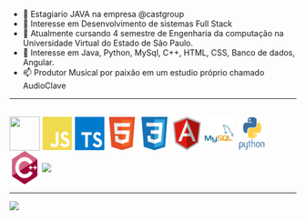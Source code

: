 - 👋 Estagiario JAVA na empresa @castgroup
- 👀 Interesse em Desenvolvimento de sistemas Full Stack
- 🌱 Atualmente cursando 4 semestre de Engenharia da computação na Universidade Virtual do Estado de São Paulo.
- 💞️ Interesse em Java, Python, MySql, C++, HTML, CSS, Banco de dados, Angular.
- 📫 Produtor Musical por paixão em um estudio próprio chamado AudioClave

<hr>
<div style="display: inline_block"><br>
  <img align="center" height="60" width="53" src="https://cdn.jsdelivr.net/gh/devicons/devicon/icons/java/java-original.svg" />
  <img align="center" height="60" width="53" src="https://raw.githubusercontent.com/devicons/devicon/master/icons/javascript/javascript-plain.svg">
  <img align="center" height="60" width="53" src="https://raw.githubusercontent.com/devicons/devicon/master/icons/typescript/typescript-plain.svg">
  <img align="center" height="60" width="53" src="https://raw.githubusercontent.com/devicons/devicon/master/icons/html5/html5-original.svg">
  <img align="center" height="60" width="53" src="https://raw.githubusercontent.com/devicons/devicon/master/icons/css3/css3-original.svg">
  <img align="center" height="60" width="53" src="https://github.com/devicons/devicon/blob/master/icons/angularjs/angularjs-original.svg">
  <img align="center" height="60" width="53" src="https://github.com/devicons/devicon/blob/master/icons/mysql/mysql-original-wordmark.svg">
  <img align="center" height="60" width="53" src="https://github.com/devicons/devicon/blob/master/icons/python/python-original-wordmark.svg">
  <img align="center" height="60" width="53" src="https://github.com/devicons/devicon/blob/master/icons/cplusplus/cplusplus-original.svg">
  <img align="center" height="120" src="https://giffiles.alphacoders.com/209/209661.gif">
</div>
<hr>
  <img width="600" src="https://github-readme-stats.vercel.app/api/top-langs/?username=TonnyJames&layout=compact&langs_count=7&theme=dracula"/>
</div>

